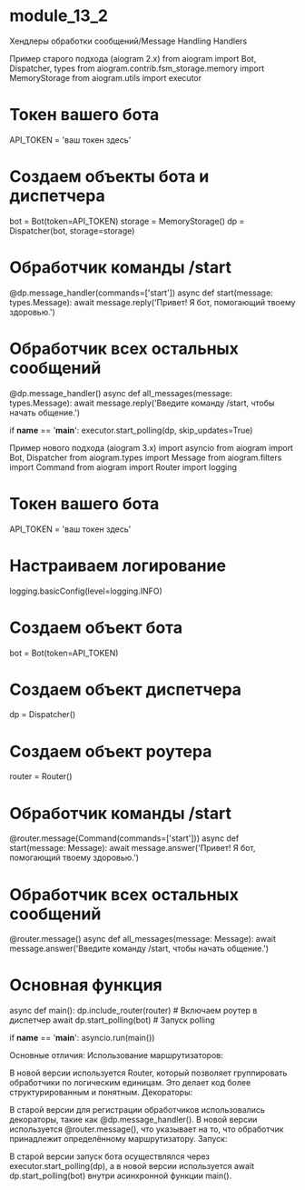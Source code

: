 # module_13_2
Хендлеры обработки сообщений/Message Handling Handlers

Пример старого подхода (aiogram 2.x)
from aiogram import Bot, Dispatcher, types
from aiogram.contrib.fsm_storage.memory import MemoryStorage
from aiogram.utils import executor

# Токен вашего бота
API_TOKEN = 'ваш токен здесь'

# Создаем объекты бота и диспетчера
bot = Bot(token=API_TOKEN)
storage = MemoryStorage()
dp = Dispatcher(bot, storage=storage)

# Обработчик команды /start
@dp.message_handler(commands=['start'])
async def start(message: types.Message):
    await message.reply('Привет! Я бот, помогающий твоему здоровью.')

# Обработчик всех остальных сообщений
@dp.message_handler()
async def all_messages(message: types.Message):
    await message.reply('Введите команду /start, чтобы начать общение.')

if __name__ == '__main__':
    executor.start_polling(dp, skip_updates=True)

  
  Пример нового подхода (aiogram 3.x)
  import asyncio
from aiogram import Bot, Dispatcher
from aiogram.types import Message
from aiogram.filters import Command
from aiogram import Router
import logging

# Токен вашего бота
API_TOKEN = 'ваш токен здесь'

# Настраиваем логирование
logging.basicConfig(level=logging.INFO)

# Создаем объект бота
bot = Bot(token=API_TOKEN)

# Создаем объект диспетчера
dp = Dispatcher()

# Создаем объект роутера
router = Router()

# Обработчик команды /start
@router.message(Command(commands=['start']))
async def start(message: Message):
    await message.answer('Привет! Я бот, помогающий твоему здоровью.')

# Обработчик всех остальных сообщений
@router.message()
async def all_messages(message: Message):
    await message.answer('Введите команду /start, чтобы начать общение.')

# Основная функция
async def main():
    dp.include_router(router)  # Включаем роутер в диспетчер
    await dp.start_polling(bot)  # Запуск polling

if __name__ == '__main__':
    asyncio.run(main())


Основные отличия:
Использование маршрутизаторов:

В новой версии используется Router, который позволяет группировать обработчики по логическим единицам. Это делает код более структурированным и понятным.
Декораторы:

В старой версии для регистрации обработчиков использовались декораторы, такие как @dp.message_handler(). В новой версии используется @router.message(), что указывает на то, что обработчик принадлежит определённому маршрутизатору.
Запуск:

В старой версии запуск бота осуществлялся через executor.start_polling(dp), а в новой версии используется await dp.start_polling(bot) внутри асинхронной функции main().
